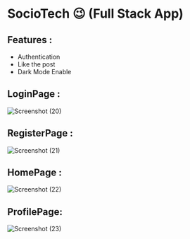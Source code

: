 # SocioTech 😉 (Full Stack App)

## Features :
- Authentication 
- Like the post
- Dark Mode Enable

## LoginPage :
![Screenshot (20)](https://user-images.githubusercontent.com/100460439/205807729-15ef1174-58d8-47b6-8bac-cf5cbc132c2e.png)

## RegisterPage :
![Screenshot (21)](https://user-images.githubusercontent.com/100460439/205807767-6eb409c8-3ee9-4d68-ab41-3decce03695b.png)

## HomePage :
![Screenshot (22)](https://user-images.githubusercontent.com/100460439/205807804-d9119edd-84cc-441d-b558-2f1ae5212d2d.png)


## ProfilePage:
![Screenshot (23)](https://user-images.githubusercontent.com/100460439/205807835-31238ce3-cdfc-4b78-871d-69bfd8a6b20d.png)
